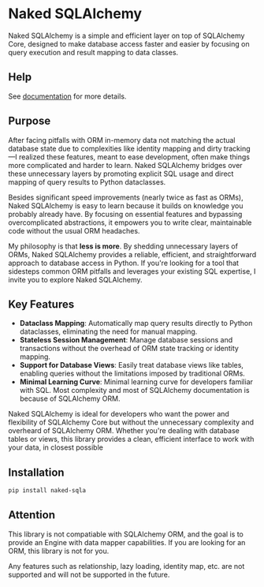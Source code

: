 # Naked SQLAlchemy

Naked SQLAlchemy is a simple and efficient layer on top of SQLAlchemy Core, designed to make database access faster and easier by focusing on query execution and result mapping to data classes.

## Help

See [documentation](https://manimozaffar.github.io/naked-sqla/latest/) for more details.

## Purpose

After facing pitfalls with ORM in-memory data not matching the actual database state due to complexities like identity mapping and dirty tracking—I realized these features, meant to ease development, often make things more complicated and harder to learn. Naked SQLAlchemy bridges over these unnecessary layers by promoting explicit SQL usage and direct mapping of query results to Python dataclasses.

Besides significant speed improvements (nearly twice as fast as ORMs), Naked SQLAlchemy is easy to learn because it builds on knowledge you probably already have. By focusing on essential features and bypassing overcomplicated abstractions, it empowers you to write clear, maintainable code without the usual ORM headaches.

My philosophy is that **less is more**. By shedding unnecessary layers of ORMs, Naked SQLAlchemy provides a reliable, efficient, and straightforward approach to database access in Python. If you're looking for a tool that sidesteps common ORM pitfalls and leverages your existing SQL expertise, I invite you to explore Naked SQLAlchemy.

## Key Features

- **Dataclass Mapping**: Automatically map query results directly to Python dataclasses, eliminating the need for manual mapping.
- **Stateless Session Management**: Manage database sessions and transactions without the overhead of ORM state tracking or identity mapping.
- **Support for Database Views**: Easily treat database views like tables, enabling queries without the limitations imposed by traditional ORMs.
- **Minimal Learning Curve**: Minimal learning curve for developers familiar with SQL. Most complexity and most of SQLAlchemy documentation is because of SQLAlchemy ORM.

Naked SQLAlchemy is ideal for developers who want the power and flexibility of SQLAlchemy Core but without the unnecessary complexity and overheard of SQLAlchemy ORM. Whether you're dealing with database tables or views, this library provides a clean, efficient interface to work with your data, in closest possible

## Installation

```bash
pip install naked-sqla
```

## Attention

This library is not compatiable with SQLAlchemy ORM, and the goal is to provide an Engine with data mapper capabilities. If you are looking for an ORM, this library is not for you.

Any features such as relationship, lazy loading, identity map, etc. are not supported and will not be supported in the future.
